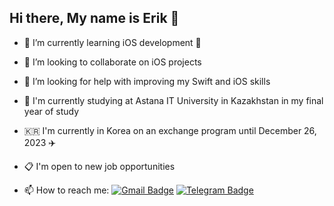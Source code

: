 ## Hi there, My name is Erik 👋

- 🌱 I’m currently learning iOS development 

- 👯 I’m looking to collaborate on iOS projects

- 🤔 I’m looking for help with improving my Swift and iOS skills

- 🏫 I'm currently studying at Astana IT University in Kazakhstan in my final year of study

- 🇰🇷 I'm currently in Korea on an exchange program until December 26, 2023 ✈️

- 📋 I'm open to new job opportunities

- 📫 How to reach me: [![Gmail Badge](https://img.shields.io/badge/-gmail-red?style=flat&logo=Gmail&logoColor=white)](mailto:akhmetpekov@gmail.com) [![Telegram Badge](https://img.shields.io/badge/-ospanovadinara-blue?style=flat&logo=Telegram&logoColor=white)](https://t.me/onryadom)


